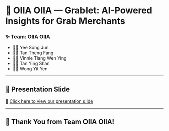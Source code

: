 # 🚀 OIIA OIIA — Grablet: AI-Powered Insights for Grab Merchants

### ✨ Team: OIIA OIIA

- 👨‍💻 Yee Song Jun 
- 👩‍💻 Tan Theng Fang
- 👨‍💻 Vinnie Tiang Wen Ying  
- 👩‍💻 Tan Ying Shan  
- 👨‍💻 Wong Yit Yen  

---

## 🎥 Presentation Slide

🔗 [Click here to view our presentation slide](https://www.canva.com/design/DAGkQJGJx9I/mzEsv9R3r6Jo_G6x1Rm32g/edit?utm_content=DAGkQJGJx9I&utm_campaign=designshare&utm_medium=link2&utm_source=sharebutton)

---

## 💚 Thank You from Team OIIA OIIA!
